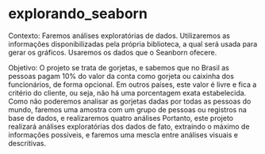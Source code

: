 # explorando_seaborn
Contexto:
Faremos análises exploratórias de dados. Utilizaremos as informações disponibilizadas pela própria biblioteca, a qual será usada para gerar os gráficos. Usaremos os dados que o Seanborn ofecere.

Objetivo:
O projeto se trata de gorjetas, e sabemos que no Brasil as pessoas pagam 10% do valor da conta como gorjeta ou caixinha dos funcionários, de forma opcional. Em outros países, este valor é livre e fica a critério do cliente, ou seja, não há uma porcentagem exata estabelecida.
Como não poderemos analisar as gorjetas dadas por todas as pessoas do mundo, faremos uma amostra com um grupo de pessoas ou registros na base de dados, e realizaremos quatro análises
Portanto, este projeto realizará análises exploratórias dos dados de fato, extraindo o máximo de informações possíveis, e faremos uma mescla entre análises visuais e descritivas.

